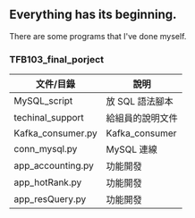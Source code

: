 ## Everything has its beginning.

There are some programs that I've done myself.

### TFB103_final_porject
|文件/目錄|說明|
|  ----  | ----  |
|MySQL_script|放 SQL 語法腳本|
|techinal_support|給組員的說明文件|
|Kafka_consumer.py|Kafka_consumer|
|conn_mysql.py|MySQL 連線|
|app_accounting.py|功能開發|
|app_hotRank.py|功能開發|
|app_resQuery.py|功能開發|
